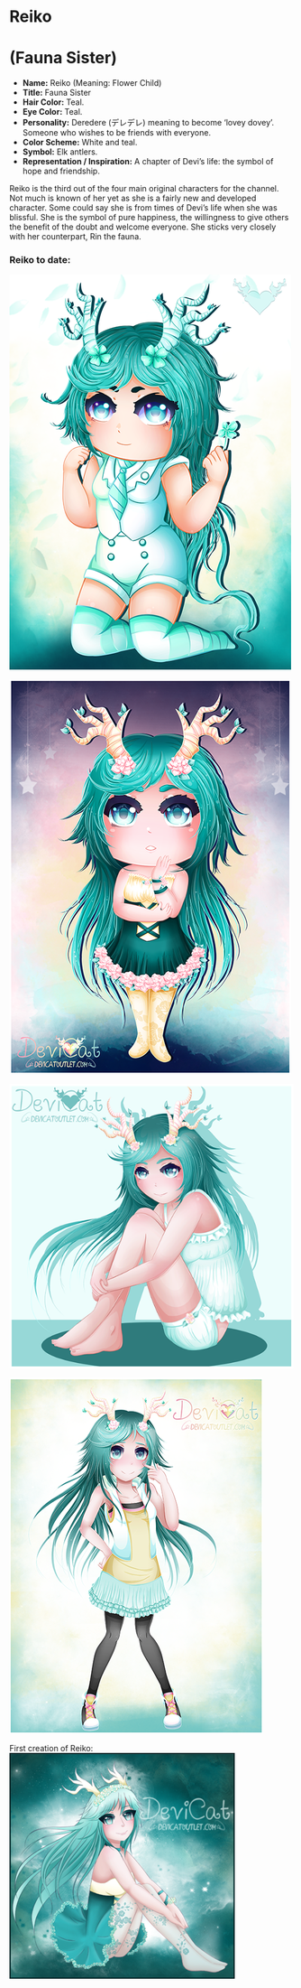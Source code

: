 # Reiko
# (Fauna Sister)

* **Name:** Reiko (Meaning: Flower Child)
* **Title:** Fauna Sister
* **Hair Color:** Teal.
* **Eye Color:** Teal.
* **Personality:** Deredere (デレデレ) meaning to become ‘lovey dovey’. Someone
  who wishes to be friends with everyone.
* **Color Scheme:** White and teal.
* **Symbol:** Elk antlers.
* **Representation / Inspiration:** A chapter of Devi’s life: the symbol of
  hope and friendship.

Reiko is the third out of the four main original characters for the channel.
Not much is known of her yet as she is a fairly new and developed character.
Some could say she is from times of Devi’s life when she was blissful. She
is the symbol of pure happiness, the willingness to give others the benefit
of the doubt and welcome everyone. She sticks very closely with her
counterpart, Rin the fauna.

### Reiko to date:

![Reiko CloverGirl 2018](img/Reiko_CloverGirl_2018.png)

![Starry Chibi Reiko](img/reiko_starry_chibi.png)

![Sitting Study ­– Reiko](img/reiko_sitting.png)

![Reiko in casual springwear](img/reiko_casualwear.png)

First creation of Reiko:<br>
![Reiko](img/reiko.png)
